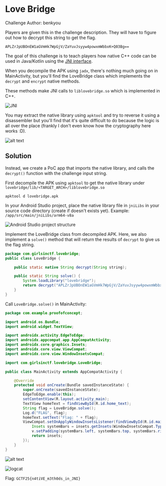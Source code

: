 # Love Bridge

Challenge Author: benkyou

Players are given this in the challenge description.
They will have to figure out how to decrypt this string to get the flag.

```
APLZrJpUBOnEW1aGVmHk7WpGjV/ZaYuvJsyyw4powxmWbbxK+Q03Bg==
```

The goal of this challenge is to teach players how native C++ code can be used in Java/Kotlin using the [JNI interface](https://developer.android.com/training/articles/perf-jni).

When you decompile the APK using `jadx`, there's nothing much going on in MainActivity, but you'll find the LoveBridge class which implements the `decrypt` and `encrypt` native methods.

These methods make JNI calls to `liblovebridge.so` which is implemented in C++.

![JNI](assets/jni.png)

You may extract the native library using `apktool` and try to reverse it using a disassembler but you'll find that it's quite difficult to do because the logic is all over the place (frankly I don't even know how the cryptography here works :D).

![alt text](assets/binja.png)

## Solution

Instead, we create a PoC app that imports the native library, and calls the `decrypt()` function with the challenge input string.

First decompile the APK using `apktool` to get the native library under `lovebridge/lib/<TARGET_ARCH>/liblovebridge.so`

```
apktool d lovebridge.apk
```

In your Android Studio project, place the native library file in `jniLibs` in your source code directory (create if doesn't exists yet). Example: `/app/src/main/jniLibs/arm64-v8a`

![Android Studio project structure](assets/project-tree.png)

Implement the LoveBridge class from decompiled APK.
Here, we also implement a `solve()` method that will return the results of `decrypt` to give us the flag string.

```java
package com.girlsinctf.lovebridge;
public class LoveBridge {

    public static native String decrypt(String string);

    public static String solve() {
        System.loadLibrary("lovebridge");
        return decrypt("APLZrJpUBOnEW1aGVmHk7WpGjV/ZaYuvJsyyw4powxmWbbxK+Q03Bg==");
    }
}
```

Call `LoveBridge.solve()` in MainActivity:

```java
package com.example.proofofconcept;

import android.os.Bundle;
import android.widget.TextView;

import androidx.activity.EdgeToEdge;
import androidx.appcompat.app.AppCompatActivity;
import androidx.core.graphics.Insets;
import androidx.core.view.ViewCompat;
import androidx.core.view.WindowInsetsCompat;

import com.girlsinctf.lovebridge.LoveBridge;

public class MainActivity extends AppCompatActivity {

    @Override
    protected void onCreate(Bundle savedInstanceState) {
        super.onCreate(savedInstanceState);
        EdgeToEdge.enable(this);
        setContentView(R.layout.activity_main);
        TextView homeText = findViewById(R.id.home_text);
        String flag = LoveBridge.solve();
        Log.d("FLAG", flag);
        homeText.setText("Flag: " + flag);
        ViewCompat.setOnApplyWindowInsetsListener(findViewById(R.id.main), (v, insets) -> {
            Insets systemBars = insets.getInsets(WindowInsetsCompat.Type.systemBars());
            v.setPadding(systemBars.left, systemBars.top, systemBars.right, systemBars.bottom);
            return insets;
        });
    }
}
```
![alt text](assets/poc.png)


![logcat](assets/logcat.png)

Flag: `GCTF25{n4tiVE_m3th0ds_in_JNI}`